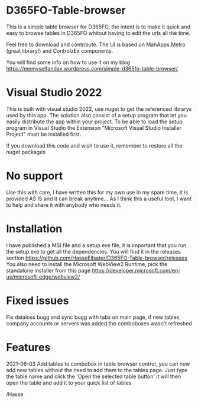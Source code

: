 # D365FO-Table-browser

This is a simple table browser for D365FO, the intent is to make it quick and easy to browse tables in D365FO whitout having to edit the urls all the time.

Feel free to download and contribute. The UI is based on MahApps.Metro (great library!) and ControlzEx components.

You will find some info on how to use it on my blog https://memyselfandax.wordpress.com/simple-d365fo-table-browser/

# Visual Studio 2022
This is built with visual studio 2022, use nuget to get the referenced librarys used by this app.
The solution also consist of a setup program that let you easily distribute the app within your project. To be able to load the setup program in Visual Studio the Extension "Microsoft Visual Studio Installer Project" must be installed first. 

If you download this code and wish to use it, remember to restore all the nuget packages

# No support
Use this with care, I have written this for my own use in my spare time, it is provided AS IS and it can break anytime... As I think this a useful tool, I want to help and share it with anybody who needs it.

# Installation
I have published a MSI file and a setup.exe file, it is important that you run the setup.exe to get all the dependencies. You will find it in the releases section https://github.com/HasseEllsater/D365FO-Table-browser/releases
You also need to install the Microsoft WebView2 Runtime, pick the standalone installer from this page https://developer.microsoft.com/en-us/microsoft-edge/webview2/


# Fixed issues
Fix dataloss bugg and sync bugg with tabs on main page, if new tables, company accounts or servers was added the comboboxes wasn't refreshed

# Features
2021-06-03 Add tables to combobox in table browser control, you can now add new tables without the need to add them to the tables page. Just type the table name and click the 'Open the selected table button' it will then open the table and add it to your quick list of tables.

/Hasse
